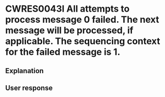 # CWRES0043I All attempts to process message 0 failed. The next message will be processed, if applicable. The sequencing context for the failed message is 1.

## Explanation

## User response